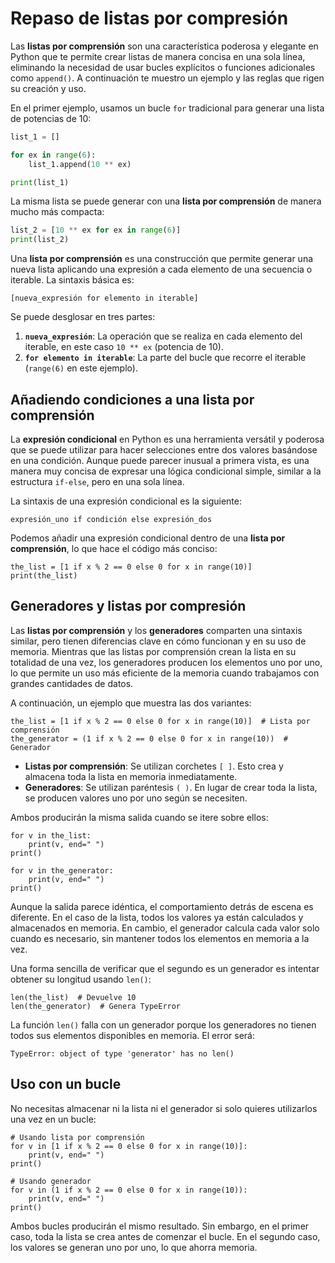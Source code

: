 # Repaso de listas por compresión

Las **listas por comprensión** son una característica poderosa y elegante en Python que te permite crear listas de manera concisa en una sola línea, eliminando la necesidad de usar bucles explícitos o funciones adicionales como `append()`. A continuación te muestro un ejemplo y las reglas que rigen su creación y uso.

En el primer ejemplo, usamos un bucle `for` tradicional para generar una lista de potencias de 10:

```python
list_1 = []

for ex in range(6):
    list_1.append(10 ** ex)

print(list_1)
```

La misma lista se puede generar con una **lista por comprensión** de manera mucho más compacta:

```python
list_2 = [10 ** ex for ex in range(6)]
print(list_2)
```

Una **lista por comprensión** es una construcción que permite generar una nueva lista aplicando una expresión a cada elemento de una secuencia o iterable. 
La sintaxis básica es:

```
[nueva_expresión for elemento in iterable]
```

Se puede desglosar en tres partes:

1. **`nueva_expresión`**: La operación que se realiza en cada elemento del iterable, en este caso `10 ** ex` (potencia de 10).
2. **`for elemento in iterable`**: La parte del bucle que recorre el iterable (`range(6)` en este ejemplo).

## Añadiendo condiciones a una lista por comprensión

La **expresión condicional** en Python es una herramienta versátil y poderosa que se puede utilizar para hacer selecciones entre dos valores basándose en una condición. Aunque puede parecer inusual a primera vista, es una manera muy concisa de expresar una lógica condicional simple, similar a la estructura `if-else`, pero en una sola línea.

La sintaxis de una expresión condicional es la siguiente:

```
expresión_uno if condición else expresión_dos
```

Podemos añadir una expresión condicional dentro de una **lista por comprensión**, lo que hace el código más conciso:

```
the_list = [1 if x % 2 == 0 else 0 for x in range(10)]
print(the_list)
```

## Generadores y listas por compresión

Las **listas por comprensión** y los **generadores** comparten una sintaxis similar, pero tienen diferencias clave en cómo funcionan y en su uso de memoria. Mientras que las listas por comprensión crean la lista en su totalidad de una vez, los generadores producen los elementos uno por uno, lo que permite un uso más eficiente de la memoria cuando trabajamos con grandes cantidades de datos.

A continuación, un ejemplo que muestra las dos variantes:

```
the_list = [1 if x % 2 == 0 else 0 for x in range(10)]  # Lista por comprensión
the_generator = (1 if x % 2 == 0 else 0 for x in range(10))  # Generador
```

* **Listas por comprensión**: Se utilizan corchetes `[ ]`. Esto crea y almacena toda la lista en memoria inmediatamente.
* **Generadores**: Se utilizan paréntesis `( )`. En lugar de crear toda la lista, se producen valores uno por uno según se necesiten.

Ambos producirán la misma salida cuando se itere sobre ellos:

```
for v in the_list:
    print(v, end=" ")
print()

for v in the_generator:
    print(v, end=" ")
print()
```


Aunque la salida parece idéntica, el comportamiento detrás de escena es diferente. En el caso de la lista, todos los valores ya están calculados y almacenados en memoria. En cambio, el generador calcula cada valor solo cuando es necesario, sin mantener todos los elementos en memoria a la vez.

Una forma sencilla de verificar que el segundo es un generador es intentar obtener su longitud usando `len()`:

```
len(the_list)  # Devuelve 10
len(the_generator)  # Genera TypeError
```

La función `len()` falla con un generador porque los generadores no tienen todos sus elementos disponibles en memoria. El error será:

```
TypeError: object of type 'generator' has no len()
```

## Uso con un bucle

No necesitas almacenar ni la lista ni el generador si solo quieres utilizarlos una vez en un bucle:

```
# Usando lista por comprensión
for v in [1 if x % 2 == 0 else 0 for x in range(10)]:
    print(v, end=" ")
print()

# Usando generador
for v in (1 if x % 2 == 0 else 0 for x in range(10)):
    print(v, end=" ")
print()
```

Ambos bucles producirán el mismo resultado. Sin embargo, en el primer caso, toda la lista se crea antes de comenzar el bucle. En el segundo caso, los valores se generan uno por uno, lo que ahorra memoria.

